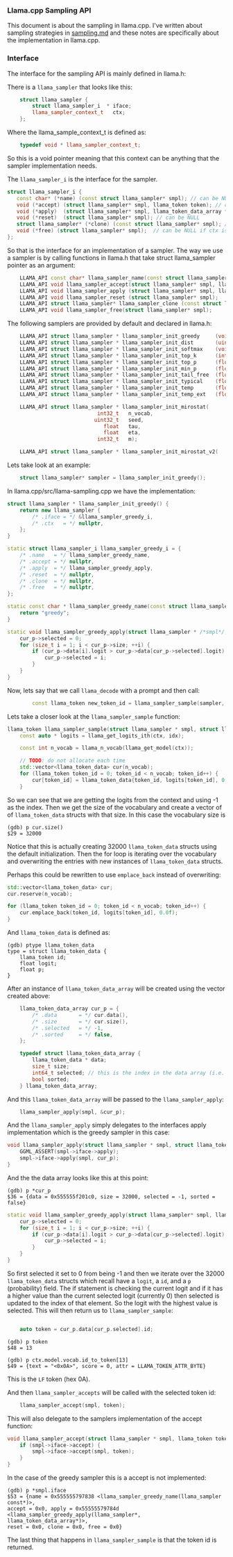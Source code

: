 ### Llama.cpp Sampling API
This document is about the sampling in llama.cpp. I've written about sampling
strategies in [sampling.md](sampling.md) and these notes are specifically about
the implementation in llama.cpp.

### Interface
The interface for the sampling API is mainly defined in llama.h:

There is a `llama_sampler` that looks like this:
```c++
    struct llama_sampler {
        struct llama_sampler_i  * iface;
        llama_sampler_context_t   ctx;
    };
```
Where the llama_sample_context_t is defined as:
```c++
    typedef void * llama_sampler_context_t;
```
So this is a void pointer meaning that this context can be anything that the
sampler implementation needs.

The `llama_sampler_i` is the interface for the sampler.
```c++
struct llama_sampler_i {
   const char* (*name) (const struct llama_sampler* smpl); // can be NULL
   void (*accept) (struct llama_sampler* smpl, llama_token token); // can be NULL
   void (*apply)  (struct llama_sampler* smpl, llama_token_data_array * cur_p); // required
   void (*reset)  (struct llama_sampler* smpl); // can be NULL
   struct llama_sampler* (*clone) (const struct llama_sampler* smpl); // can be NULL if ctx is NULL
   void (*free) (struct llama_sampler* smpl);  // can be NULL if ctx is NULL
};
```
So that is the interface for an implementation of a sampler. The way we use
a sampler is by calling functions in llama.h that take struct llama_sampler
pointer as an argument:
```c++
    LLAMA_API const char* llama_sampler_name(const struct llama_sampler* smpl);
    LLAMA_API void llama_sampler_accept(struct llama_sampler* smpl, llama_token token);
    LLAMA_API void llama_sampler_apply (struct llama_sampler* smpl, llama_token_data_array * cur_p);
    LLAMA_API void llama_sampler_reset (struct llama_sampler* smpl);
    LLAMA_API struct llama_sampler* llama_sampler_clone (const struct llama_sampler * smpl);
    LLAMA_API void llama_sampler_free(struct llama_sampler* smpl);
```

The following samplers are provided by default and declared in llama.h:
```c++
    LLAMA_API struct llama_sampler * llama_sampler_init_greedy     (void);
    LLAMA_API struct llama_sampler * llama_sampler_init_dist       (uint32_t seed);
    LLAMA_API struct llama_sampler * llama_sampler_init_softmax    (void);
    LLAMA_API struct llama_sampler * llama_sampler_init_top_k      (int32_t k);
    LLAMA_API struct llama_sampler * llama_sampler_init_top_p      (float   p, size_t min_keep);
    LLAMA_API struct llama_sampler * llama_sampler_init_min_p      (float   p, size_t min_keep);
    LLAMA_API struct llama_sampler * llama_sampler_init_tail_free  (float   z, size_t min_keep);
    LLAMA_API struct llama_sampler * llama_sampler_init_typical    (float   p, size_t min_keep);
    LLAMA_API struct llama_sampler * llama_sampler_init_temp       (float   t);
    LLAMA_API struct llama_sampler * llama_sampler_init_temp_ext   (float   t, float   delta, float exponent);

    LLAMA_API struct llama_sampler * llama_sampler_init_mirostat(
                             int32_t   n_vocab,
                            uint32_t   seed,
                               float   tau,
                               float   eta,
                             int32_t   m);

    LLAMA_API struct llama_sampler * llama_sampler_init_mirostat_v2(
```

Lets take look at an example:
```c++
    struct llama_sampler* sampler = llama_sampler_init_greedy();
```

In llama.cpp/src/llama-sampling.cpp we have the implementation:
```c++
struct llama_sampler * llama_sampler_init_greedy() {
    return new llama_sampler {
        /* .iface = */ &llama_sampler_greedy_i,
        /* .ctx   = */ nullptr,
    };
}

static struct llama_sampler_i llama_sampler_greedy_i = {
    /* .name   = */ llama_sampler_greedy_name,
    /* .accept = */ nullptr,
    /* .apply  = */ llama_sampler_greedy_apply,
    /* .reset  = */ nullptr,
    /* .clone  = */ nullptr,
    /* .free   = */ nullptr,
};

static const char * llama_sampler_greedy_name(const struct llama_sampler * /*smpl*/) {
    return "greedy";
}

static void llama_sampler_greedy_apply(struct llama_sampler * /*smpl*/, llama_token_data_array * cur_p) {
    cur_p->selected = 0;
    for (size_t i = 1; i < cur_p->size; ++i) {
        if (cur_p->data[i].logit > cur_p->data[cur_p->selected].logit) {
            cur_p->selected = i;
        }
    }
}
```
Now, lets say that we call `llama_decode` with a prompt and then call:
```c++
        const llama_token new_token_id = llama_sampler_sample(sampler, ctx, -1);
```
Lets take a closer look at the `llama_sampler_sample` function:
```c++
llama_token llama_sampler_sample(struct llama_sampler * smpl, struct llama_context * ctx, int32_t idx) {
    const auto * logits = llama_get_logits_ith(ctx, idx);

    const int n_vocab = llama_n_vocab(llama_get_model(ctx));

    // TODO: do not allocate each time
    std::vector<llama_token_data> cur(n_vocab);
    for (llama_token token_id = 0; token_id < n_vocab; token_id++) {
        cur[token_id] = llama_token_data{token_id, logits[token_id], 0.0f};
    }
```
So we can see that we are getting the logits from the context and using -1 as
the index. Then we get the size of the vocabulary and create a vector of of
`llama_token_data` structs with that size. In this case the vocabulary size is
```console
(gdb) p cur.size()
$29 = 32000
```
Notice that this is actually creating 32000 `llama_token_data` structs using
the default initialization. Then the for loop is iterating over the vocabulary
and overwriting the entries with new instances of `llama_token_data` structs.

Perhaps this could be rewritten to use `emplace_back` instead of overwriting:
```c++
std::vector<llama_token_data> cur;
cur.reserve(n_vocab);

for (llama_token token_id = 0; token_id < n_vocab; token_id++) {
    cur.emplace_back(token_id, logits[token_id], 0.0f);
}
```

And `llama_token_data` is defined as:
```console
(gdb) ptype llama_token_data
type = struct llama_token_data {
    llama_token id;
    float logit;
    float p;
}
```
After an instance of `llama_token_data_array` will be created using the
vector created above:
```c++
    llama_token_data_array cur_p = {
        /* .data       = */ cur.data(),
        /* .size       = */ cur.size(),
        /* .selected   = */ -1,
        /* .sorted     = */ false,
    };

    typedef struct llama_token_data_array {
        llama_token_data * data;
        size_t size;
        int64_t selected; // this is the index in the data array (i.e. not the token id)
        bool sorted;
    } llama_token_data_array;
```
And this `llama_token_data_array` will be passed to the `llama_sampler_apply`:
```c++
    llama_sampler_apply(smpl, &cur_p);
```
And the `llama_sampler_apply` simply delegates to the interfaces apply
implementation which is the greedy sampler in this case:
```c++
void llama_sampler_apply(struct llama_sampler * smpl, struct llama_token_data_array * cur_p) {
    GGML_ASSERT(smpl->iface->apply);
    smpl->iface->apply(smpl, cur_p);
}
```
And the the data array looks like this at this point:
```console
(gdb) p *cur_p
$36 = {data = 0x555555f201c0, size = 32000, selected = -1, sorted = false}
```

```c++
static void llama_sampler_greedy_apply(struct llama_sampler* smpl, llama_token_data_array* cur_p) {
    cur_p->selected = 0;
    for (size_t i = 1; i < cur_p->size; ++i) {
        if (cur_p->data[i].logit > cur_p->data[cur_p->selected].logit) {
            cur_p->selected = i;
        }
    }
}
```
So first selected it set to 0 from being -1 and then we iterate over the 32000
`llama_token_data` structs which recall have a `logit`, a `id`, and a `p`
(probability) field.
The if statement is checking the current logit and if it has a higher value
than the current selected logit (currently 0) then selected is updated to the
index of that element.
So the logit with the highest value is selected. This will then return us to
`llama_sampler_sample`:
```c++

    auto token = cur_p.data[cur_p.selected].id;
```
```console
(gdb) p token
$48 = 13

(gdb) p ctx.model.vocab.id_to_token[13]
$49 = {text = "<0x0A>", score = 0, attr = LLAMA_TOKEN_ATTR_BYTE}
```
This is the `LF` token (hex 0A).

And then `llama_sampler_accepts` will be called with the selected token id:
```c++
    llama_sampler_accept(smpl, token);
```
This will also delegate to the samplers implementation of the accept function:
```c++
void llama_sampler_accept(struct llama_sampler * smpl, llama_token token) {
    if (smpl->iface->accept) {
        smpl->iface->accept(smpl, token);
    }
}
```
In the case of the greedy sampler this is a accept is not implemented:
```console
(gdb) p *smpl.iface
$53 = {name = 0x555555797838 <llama_sampler_greedy_name(llama_sampler const*)>,
accept = 0x0, apply = 0x55555579784d <llama_sampler_greedy_apply(llama_sampler*,
llama_token_data_array*)>,
reset = 0x0, clone = 0x0, free = 0x0}
```
The last thing that happens in `llama_sampler_sample` is that the token id is
returned.
